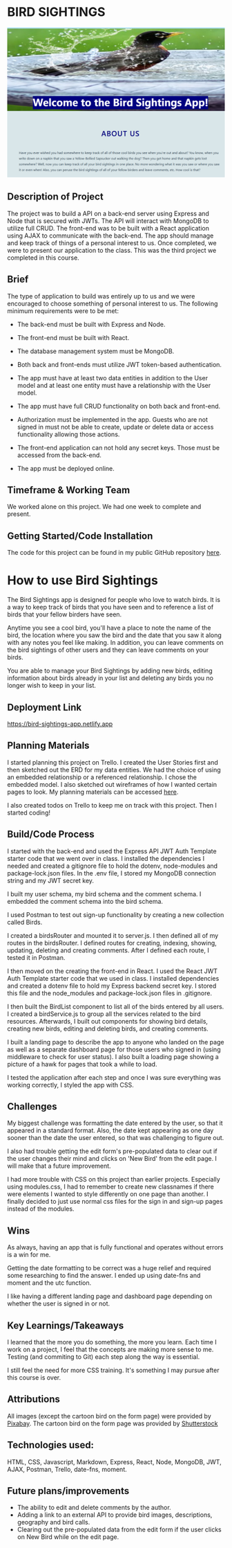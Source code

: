 # BIRD SIGHTINGS

![Screenshot of landing page](src/assets/images/Landing-page.png)

## Description of Project

The project was to build a API on a back-end server using Express and Node that is secured with JWTs.  The API will interact with MongoDB to utilize full CRUD.  The front-end was to be built with a React application using AJAX to communicate with the back-end. The app should manage and keep track of things of a personal interest to us. Once completed, we were to present our application to the class.  This was the third project we completed in this course.

## Brief

The type of application to build was entirely up to us and we were encouraged to choose something of personal interest to us.  The following minimum requirements were to be met:

* The back-end must be built with Express and Node.

* The front-end must be built with React.

* The database management system must be MongoDB.

* Both back and front-ends must utilize JWT token-based authentication.

* The app must have at least two data entities in addition to the User model and at least one entity must have a relationship with the User model.  

* The app must have full CRUD functionality on both back and front-end.

* Authorization must be implemented in the app.  Guests who are not signed in must not be able to create, update or delete data or access functionality allowing those actions.

* The front-end application can not hold any secret keys.  Those must be accessed from the back-end.

* The app must be deployed online.

## Timeframe & Working Team

We worked alone on this project.  We had one week to complete and present.

## Getting Started/Code Installation

The code for this project can be found in my public GitHub repository [here](https://github.com/chaoscgo/bird-sightings.git).

# How to use Bird Sightings

The Bird Sightings app is designed for people who love to watch birds.  It is a way to keep track of birds that you have seen and to reference a list of birds that your fellow birders have seen.

Anytime you see a cool bird, you'll have a place to note the name of the bird, the location where you saw the bird and the date that you saw it along with any notes you feel like making.  In addition, you can leave comments on the bird sightings of other users and they can leave comments on your birds.

You are able to manage your Bird Sightings by adding new birds, editing information about birds already in your list and deleting any birds you no longer wish to keep in your list.  

## Deployment Link

https://bird-sightings-app.netlify.app

## Planning Materials

I started planning this project on Trello.  I created the User Stories first and then sketched out the ERD for my data entities.  We had the choice of using an embedded relationship or a referenced relationship.  I chose the embedded model.  I also sketched out wireframes of how I wanted certain pages to look.  My planning materials can be accessed [here](https://trello.com/b/AGp5kBwQ/bird-sightings).

I also created todos on Trello to keep me on track with this project.  Then I started coding!

## Build/Code Process

I started with the back-end and used the Express API JWT Auth Template starter code that we went over in class.  I installed the dependencies I needed and created a gitignore file to hold the dotenv, node-modules and package-lock.json files.  In the .env file, I stored my MongoDB connection string and my JWT secret key.

I built my user schema, my bird schema and the comment schema.  I embedded the comment schema into the bird schema.

I used Postman to test out sign-up functionality by creating a new collection called Birds.

I created a birdsRouter and mounted it to server.js.  I then defined all of my routes in the birdsRouter.  I defined routes for creating, indexing, showing, updating, deleting and creating comments. After I defined each route, I tested it in Postman.

I then moved on the creating the front-end in React. I used the React JWT Auth Template starter code that we used in class.  I installed dependencies and created a dotenv file to hold my Express backend secret key.  I stored this file and the node_modules and package-lock.json files in .gitignore.

I then built the BirdList component to list all of the birds entered by all users.  I created a birdService.js to group all the services related to the bird resources.  Afterwards, I built out components for showing bird details, creating new birds, editing and deleting birds, and creating comments.

I built a landing page to describe the app to anyone who landed on the page as well as a separate dashboard page for those users who signed in (using middleware to check for user status). I also built a loading page showing a picture of a hawk for pages that took a while to load.  

I tested the application after each step and once I was sure everything was working correctly, I styled the app with CSS.

## Challenges

My biggest challenge was formatting the date entered by the user, so that it appeared in a standard format.  Also, the date kept appearing as one day sooner than the date the user entered, so that was challenging to figure out.

I also had trouble getting the edit form's pre-populated data to clear out if the user changes their mind and clicks on 'New Bird' from the edit page. I will make that a future improvement.

I had more trouble with CSS on this project than earlier projects.  Especially using modules.css, I had to remember to create new classnames if there were elements I wanted to style differently on one page than another.  I finally decided to just use normal css files for the sign in and sign-up pages instead of the modules.

## Wins

As always, having an app that is fully functional and operates without errors is a win for me.

Getting the date formatting to be correct was a huge relief and required some researching to find the answer.  I ended up using date-fns and moment and the utc function.

I like having a different landing page and dashboard page depending on whether the user is signed in or not.

## Key Learnings/Takeaways

I learned that the more you do something, the more you learn.  Each time I work on a project, I feel that the concepts are making more sense to me. Testing (and commiting to Git) each step along the way is essential.

I still feel the need for more CSS training.  It's something I may pursue after this course is over.

## Attributions

All images (except the cartoon bird on the form page) were provided by [Pixabay](https://www.pixabay.com).
The cartoon bird on the form page was provided by  [Shutterstock](https://www.shutterstock.com)

## Technologies used:

HTML, CSS, Javascript, Markdown, Express, React, Node, MongoDB, JWT, AJAX, Postman, Trello, date-fns, moment.

## Future plans/improvements

* The ability to edit and delete comments by the author.
* Adding a link to an external API to provide bird images, descriptions, geography and bird calls.
* Clearing out the pre-populated data from the edit form if the user clicks on New Bird while on the edit page.
